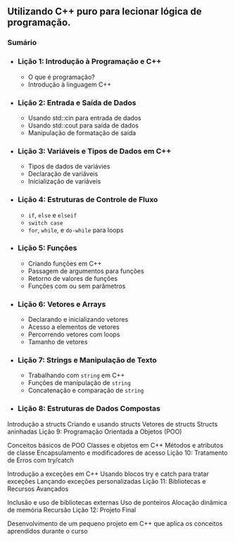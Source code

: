 ## Utilizando C++ puro para lecionar lógica de programação.

### Sumário 

- ### Lição 1: Introdução à Programação e C++
    - O que é programação?
    - Introdução à linguagem C++

- ### Lição 2: Entrada e Saída de Dados

    - Usando std::cin para entrada de dados
    - Usando std::cout para saída de dados
    - Manipulação de formatação de saída

- ### Lição 3: Variáveis e Tipos de Dados em C++

    - Tipos de dados de variávies
    - Declaração de variáveis
    - Inicialização de variáveis

- ### Lição 4: Estruturas de Controle de Fluxo

    - ```if```, ```else``` e ```elseif```
    - ```switch case```
    - ```for```, ```while```, e ```do-while``` para loops

- ### Lição 5: Funções

    - Criando funções em C++
    - Passagem de argumentos para funções
    - Retorno de valores de funções
    - Funções com ou sem parâmetros

- ### Lição 6: Vetores e Arrays

    - Declarando e inicializando vetores
    - Acesso a elementos de vetores
    - Percorrendo vetores com loops
    - Tamanho de vetores

- ### Lição 7: Strings e Manipulação de Texto

    - Trabalhando com ```string``` em C++
    - Funções de manipulação de ```string```
    - Concatenação e comparação de ```string```

- ### Lição 8: Estruturas de Dados Compostas

Introdução a structs
Criando e usando structs
Vetores de structs
Structs aninhadas
Lição 9: Programação Orientada a Objetos (POO)

Conceitos básicos de POO
Classes e objetos em C++
Métodos e atributos de classe
Encapsulamento e modificadores de acesso
Lição 10: Tratamento de Erros com try/catch

Introdução a exceções em C++
Usando blocos try e catch para tratar exceções
Lançando exceções personalizadas
Lição 11: Bibliotecas e Recursos Avançados

Inclusão e uso de bibliotecas externas
Uso de ponteiros
Alocação dinâmica de memória
Recursão
Lição 12: Projeto Final

Desenvolvimento de um pequeno projeto em C++ que aplica os conceitos aprendidos durante o curso
